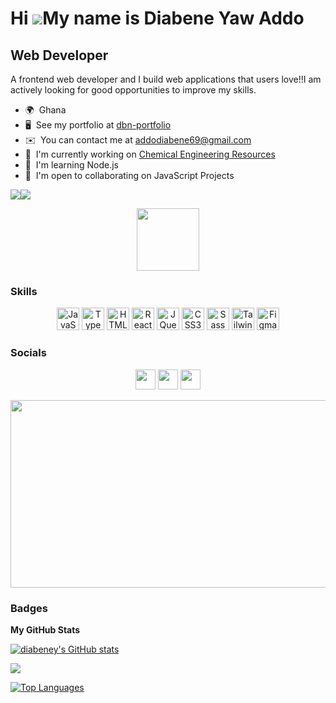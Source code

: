 Hi ![](https://user-images.githubusercontent.com/18350557/176309783-0785949b-9127-417c-8b55-ab5a4333674e.gif)My name is Diabene Yaw Addo
============================================================================================================================

Web Developer
-------------

A frontend web developer and I build web applications that users love!!I am actively looking for good opportunities to improve my skills.

* 🌍  Ghana
* 🖥️  See my portfolio at [dbn-portfolio](https://dbn-portfolio.vercel.app/)
* ✉️  You can contact me at [addodiabene69@gmail.com](mailto:addodiabene69@gmail.com)
* 🚀  I'm currently working on [Chemical Engineering Resources](http://not-yet-ready)
* 🧠  I'm learning Node.js
* 🤝  I'm open to collaborating on JavaScript Projects

<a href="https://www.github.com/diabeney" target="_blank" rel="noreferrer"><img
src="https://img.shields.io/github/followers/diabeney?logo=github&style=for-the-badge&color=3382ed&labelColor=27272a" /></a><a href="https://www.twitter.com/diabeneyy" target="_blank" rel="noreferrer"><img
src="https://img.shields.io/twitter/follow/diabeneyy?logo=twitter&style=for-the-badge&color=3382ed&labelColor=27272a"
/></a>
<div id="header" align="center">
  <img src="https://media.giphy.com/media/M9gbBd9nbDrOTu1Mqx/giphy.gif" width="100"/>
</div>

### Skills


<p align="center">
<a href="https://developer.mozilla.org/en-US/docs/Web/JavaScript" target="_blank" rel="noreferrer"><img src="https://raw.githubusercontent.com/danielcranney/readme-generator/main/public/icons/skills/javascript-colored.svg" width="36" height="36" alt="JavaScript" /></a>
<a href="https://www.typescriptlang.org/" target="_blank" rel="noreferrer"><img src="https://raw.githubusercontent.com/danielcranney/readme-generator/main/public/icons/skills/typescript-colored.svg" width="36" height="36" alt="TypeScript" /></a>
<a href="https://developer.mozilla.org/en-US/docs/Glossary/HTML5" target="_blank" rel="noreferrer"><img src="https://raw.githubusercontent.com/danielcranney/readme-generator/main/public/icons/skills/html5-colored.svg" width="36" height="36" alt="HTML5" /></a>
<a href="https://reactjs.org/" target="_blank" rel="noreferrer"><img src="https://raw.githubusercontent.com/danielcranney/readme-generator/main/public/icons/skills/react-colored.svg" width="36" height="36" alt="React" /></a>
<a href="https://jquery.com/" target="_blank" rel="noreferrer"><img src="https://raw.githubusercontent.com/danielcranney/readme-generator/main/public/icons/skills/jquery-colored.svg" width="36" height="36" alt="JQuery" /></a>
<a href="https://www.w3.org/TR/CSS/#css" target="_blank" rel="noreferrer"><img src="https://raw.githubusercontent.com/danielcranney/readme-generator/main/public/icons/skills/css3-colored.svg" width="36" height="36" alt="CSS3" /></a>
<a href="https://sass-lang.com/" target="_blank" rel="noreferrer"><img src="https://raw.githubusercontent.com/danielcranney/readme-generator/main/public/icons/skills/sass-colored.svg" width="36" height="36" alt="Sass" /></a>
<a href="https://tailwindcss.com/" target="_blank" rel="noreferrer"><img src="https://raw.githubusercontent.com/danielcranney/readme-generator/main/public/icons/skills/tailwindcss-colored.svg" width="36" height="36" alt="TailwindCSS" /></a>
<a href="https://www.figma.com/" target="_blank" rel="noreferrer"><img src="https://raw.githubusercontent.com/danielcranney/readme-generator/main/public/icons/skills/figma-colored.svg" width="36" height="36" alt="Figma" /></a>
  
</p>



### Socials

<p align="center"> <a href="https://www.github.com/diabeney" target="_blank" rel="noreferrer"><img src="https://raw.githubusercontent.com/danielcranney/readme-generator/main/public/icons/socials/github-dark.svg" width="32" height="32" /></a> <a href="https://www.linkedin.com/in/diabeney" target="_blank" rel="noreferrer"><img src="https://raw.githubusercontent.com/danielcranney/readme-generator/main/public/icons/socials/linkedin.svg" width="32" height="32" /></a> <a href="https://www.twitter.com/diabeneyy" target="_blank" rel="noreferrer"><img src="https://raw.githubusercontent.com/danielcranney/readme-generator/main/public/icons/socials/twitter.svg" width="32" height="32" /></a></p>
<div align="center">
  <img src="https://media.giphy.com/media/dWesBcTLavkZuG35MI/giphy.gif" width="600" height="300"/>
</div>

### Badges

<b>My GitHub Stats</b>

<a href="http://www.github.com/diabeney"><img src="https://github-readme-stats.vercel.app/api?username=diabeney&show_icons=true&hide=stars,contribs&count_private=true&title_color=facc15&text_color=ffffff&icon_color=3382ed&bg_color=27272a&hide_border=true&show_icons=true" alt="diabeney's GitHub stats" /></a>

<a href="http://www.github.com/diabeney"><img src="https://github-readme-streak-stats.herokuapp.com/?user=diabeney&stroke=ffffff&background=27272a&ring=facc15&fire=facc15&currStreakNum=ffffff&currStreakLabel=facc15&sideNums=ffffff&sideLabels=ffffff&dates=ffffff&hide_border=true" /></a>

<a href="https://github.com/diabeney" align="left"><img src="https://github-readme-stats.vercel.app/api/top-langs/?username=diabeney&langs_count=10&title_color=facc15&text_color=ffffff&icon_color=3382ed&bg_color=27272a&hide_border=true&locale=en&custom_title=Top%20%Languages" alt="Top Languages" /></a>



